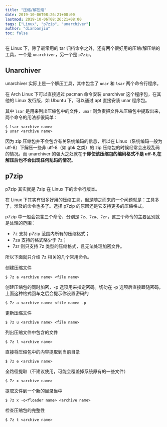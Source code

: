 ```yaml
---
title: "压缩/解压缩"
date: 2019-10-06T08:26:21+08:00
lastmod: 2019-10-06T08:26:21+08:00
tags: ["Linux", "p7zip", "unarchiver"]
author: "dianbanjiu"
toc: false
---
```


在 Linux 下，除了最常用的 tar 归档命令之外，还有两个很好用的压缩/解压缩的工具，一个是 `unarchiver`，另一个是 `p7zip`。  

## Unarchiver

unarchiver 实际上是一个解压工具，其中包含了 `unar` 和 `lsar` 两个命令行程序。  

在 Arch Linux 下可以直接通过 pacman 命令安装 unarchiver 这个程序包，在其他的 Linux 发行版，如 Ubuntu 下，可以通过 apt 直接安装 unar 程序包。  

其中 `lsar` 是用来列出压缩包中的文件，`unar` 则负责把文件从压缩包中提取出来，两个命令的用法都很简单：  

```shell
$ lsar <archive name>
$ unar <archive name>
```

因为 zip 压缩包并不会包含有关系统编码的信息，所以在 Linux（系统编码一般为 utf-8）下解压一些非 utf-8（如 gbk 之类）的 zip 压缩包的时候经常会出现乱码的情况。而 unarchiver 的强大之处就在于**即使该压缩包的编码格式不是 utf-8,在解压后也不会出现任何乱码的情况**。   


## p7zip

p7zip 其实就是 7zip 在 Linux 下的命令行版本。  

在 Linux 下其实有很多好用的压缩工具，但是随之而来的一个问题就是：工具多了，涉及的命令也多了。选择 p7zip 的原因还是它支持更多的压缩格式。  

p7zip 中一般会包含三个命令，分别是 `7z`、`7za`、`7zr`，这三个命令的主要区别就是处理的范围：  

- 7z 支持 p7zip 范围内所有的压缩格式；
- 7za 支持的格式略少于 7z；
- 7zr 则只支持 7z 类型的压缩格式，且无法处理加密文件。

所以下面就只介绍 7z 相关的几个常用命令。  

创建压缩文件  
```shell
$ 7z a <archive name> <file name>   
```

创建压缩包的同时加密，-p 选项用来指定密码。切勿在 -p 选项后直接跟随密码，上面这种格式回车之后会提示你设置密码的  
```shell
$ 7z a <archive name> <file name> -p    
```

更新压缩文件  
```shell
$ 7z u <archive name> <file name>   
```

列出压缩文件中包含的文件  
```shell
$ 7z l <archive name>   
```

直接将压缩包中的内容提取到当前目录  
```shell
$ 7z e <archive name>   
```

全路径提取（不建议使用，可能会覆盖掉系统原有的一些文件）  
```shell
$ 7z x <archive name>   
```

提取文件到一个新的目录当中  
```shell
$ 7z x -o<floader name> <archive name>  
```
检查压缩包的完整性  
```shell
$ 7z t <archive name>  
```
